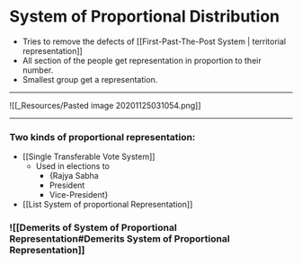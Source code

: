 # System of Proportional Distribution
- Tries to remove the defects of [[First-Past-The-Post System \| territorial representation]]
- All section of the people get representation in proportion to their number.
- Smallest group get a representation.
---
 ![[_Resources/Pasted image 20201125031054.png]] 
- ---
### Two kinds of proportional representation:
- [[Single Transferable Vote System]]
	- Used in elections to 
		- {Rajya Sabha
		- President
		- Vice-President}
- [[List System  of proportional Representation]]

### ![[Demerits of System of Proportional Representation#Demerits System of Proportional Representation]]
